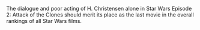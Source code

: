 The dialogue and poor acting of H. Christensen alone in Star Wars Episode 2: Attack of the Clones should merit its place as the last movie in the overall rankings of all Star Wars films.
